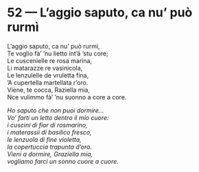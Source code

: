 # 52 — L’aggio saputo, ca nu’ può rurmì

L’aggio saputo, ca nu’ può rurmì,  
Te voglio fà’ ’nu lietto int’â ’stu core;  
Le cuscenielle re rosa marina,  
Li matarazze re vasinicola,  
Le lenzulelle de vruletta fina,  
’A cupertella martellata r’oro.  
Viene, te cocca, Raziella mia,  
Nce vulimmo fà’ ’nu suonno a core a core.

_Ho saputo che non puoi dormire...  
Vo’ farti un letto dentro il mio cuore:  
i cuscini di fior di rosmarino,  
i materassii di basilico fresco,  
le lenzuola di fine violetta,  
la copertuccia trapunta d’oro.  
Vieni a dormire, Graziella mia,  
vogliamo farci un sonno cuore a cuore._

